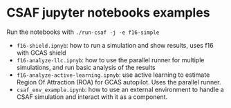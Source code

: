 # CSAF jupyter notebooks examples

Run the notebooks with `./run-csaf -j -e f16-simple`

* `f16-shield.ipnyb`: how to run a simulation and show results, uses f16 with GCAS shield
* `f16-analyze-llc.ipnyb`: how to use the parallel runner for multiple simulations, and run basic analysis of the results
* `f16-analyze-active-learning.ipnyb`: use active learning to estimate Region Of Attraction (ROA) for GCAS autopilot. Uses the parallel runner.
* `csaf_env_example.ipynb`: how to use an external environment to handle a CSAF simulation and interact with it as a component.

